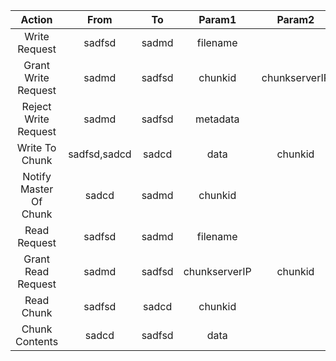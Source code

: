 | Action | From | To  | Param1 | Param2 | Param3 | 
| :----: | :--: | :-: | :----: | :----: | :---:  |
| Write Request | sadfsd | sadmd | filename | | |
| Grant Write Request | sadmd | sadfsd | chunkid | chunkserverIP | metadata |
| Reject Write Request | sadmd | sadfsd | metadata | | |
| Write To Chunk | sadfsd,sadcd | sadcd | data | chunkid | metadata |
| Notify Master Of Chunk | sadcd | sadmd | chunkid | | |
| Read Request | sadfsd | sadmd | filename | | |
| Grant Read Request | sadmd | sadfsd | chunkserverIP | chunkid | |
| Read Chunk | sadfsd | sadcd | chunkid | | |
| Chunk Contents | sadcd | sadfsd | data | | | 
